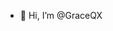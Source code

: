 - 👋 Hi, I’m @GraceQX

<!---
GraceQX/GraceQX is a ✨ special ✨ repository because its `README.md` (this file) appears on your GitHub profile.
You can click the Preview link to take a look at your changes.
--->
